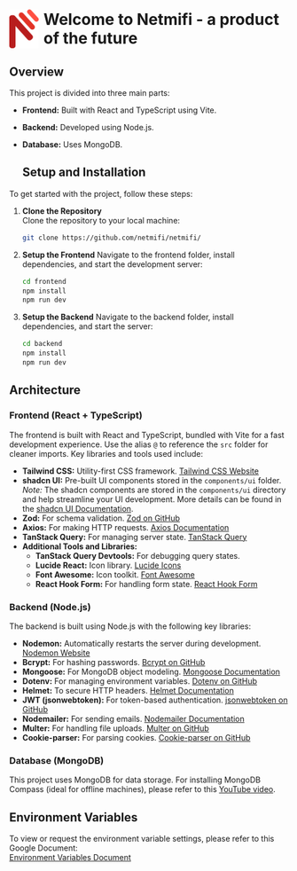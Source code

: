 # <div style="display: flex; gap: 9px; align-items:center;"><img src="./frontend/src/assets/logo/logo.svg" alt="Alt text" width="70" height="70"> Welcome to Netmifi - a product of the future</div>

## Overview
This project is divided into three main parts:
- **Frontend:** Built with React and TypeScript using Vite.
- **Backend:** Developed using Node.js.
- **Database:** Uses MongoDB.
  
  ## Setup and Installation
To get started with the project, follow these steps:

1. **Clone the Repository**  
   Clone the repository to your local machine:
   ```bash
   git clone https://github.com/netmifi/netmifi/

2. **Setup the Frontend**
    Navigate to the frontend folder, install dependencies, and start the development server:
    ```bash
    cd frontend
    npm install 
    npm run dev

3. **Setup the Backend**
Navigate to the backend folder, install dependencies, and start the server:
    ```bash
    cd backend
    npm install 
    npm run dev

## Architecture 

### Frontend (React + TypeScript)
The frontend is built with React and TypeScript, bundled with Vite for a fast development experience. Use the alias `@` to reference the `src` folder for cleaner imports. Key libraries and tools used include:
- **Tailwind CSS:** Utility-first CSS framework. [Tailwind CSS Website](https://tailwindcss.com/)
- **shadcn UI:** Pre-built UI components stored in the `components/ui` folder.  
  *Note:* The shadcn components are stored in the `components/ui` directory and help streamline your UI development. More details can be found in the [shadcn UI Documentation](https://ui.shadcn.com/).
- **Zod:** For schema validation. [Zod on GitHub](https://github.com/colinhacks/zod)
- **Axios:** For making HTTP requests. [Axios Documentation](https://axios-http.com/)
- **TanStack Query:** For managing server state. [TanStack Query](https://tanstack.com/query/latest)
- **Additional Tools and Libraries:**
  - **TanStack Query Devtools:** For debugging query states.
  - **Lucide React:** Icon library. [Lucide Icons](https://lucide.dev/)
  - **Font Awesome:** Icon toolkit. [Font Awesome](https://fontawesome.com/)
  - **React Hook Form:** For handling form state. [React Hook Form](https://react-hook-form.com/)

### Backend (Node.js)
The backend is built using Node.js with the following key libraries:
- **Nodemon:** Automatically restarts the server during development. [Nodemon Website](https://nodemon.io/)
- **Bcrypt:** For hashing passwords. [Bcrypt on GitHub](https://github.com/kelektiv/node.bcrypt.js/)
- **Mongoose:** For MongoDB object modeling. [Mongoose Documentation](https://mongoosejs.com/)
- **Dotenv:** For managing environment variables. [Dotenv on GitHub](https://github.com/motdotla/dotenv)
- **Helmet:** To secure HTTP headers. [Helmet Documentation](https://helmetjs.github.io/)
- **JWT (jsonwebtoken):** For token-based authentication. [jsonwebtoken on GitHub](https://github.com/auth0/node-jsonwebtoken)
- **Nodemailer:** For sending emails. [Nodemailer Documentation](https://nodemailer.com/about/)
- **Multer:** For handling file uploads. [Multer on GitHub](https://github.com/expressjs/multer)
- **Cookie-parser:** For parsing cookies. [Cookie-parser on GitHub](https://github.com/expressjs/cookie-parser)

### Database (MongoDB)
This project uses MongoDB for data storage. For installing MongoDB Compass (ideal for offline machines), please refer to this [YouTube video](https://youtu.be/gB6WLkSrtJk).

## Environment Variables
To view or request the environment variable settings, please refer to this Google Document:  
[Environment Variables Document](https://docs.google.com/document/d/1r3eqYQSELndVlbU_-MZZrr3xGZfoGgciFwKxZ9BG5o/edit?usp=drivesdk)